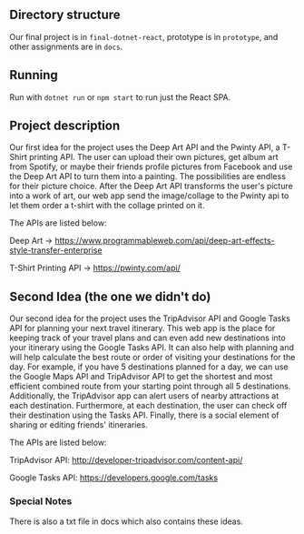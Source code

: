 ## Directory structure
Our final project is in `final-dotnet-react`, prototype is in `prototype`, and other assignments are in `docs`.

## Running
Run with `dotnet run` or `npm start` to run just the React SPA.

## Project description
Our first idea for the project uses the Deep Art API and the Pwinty API, a T-Shirt printing API. The user can upload their own pictures, get album art from Spotify, or maybe their
friends profile pictures from Facebook and use the Deep Art API to turn them into a painting. The possibilities are endless for their picture choice. After the Deep Art API
transforms the user's picture into a work of art, our web app send the image/collage to the Pwinty api to let them order a t-shirt with the collage printed on it.

The APIs are listed below:

Deep Art -> https://www.programmableweb.com/api/deep-art-effects-style-transfer-enterprise 

T-Shirt Printing API -> https://pwinty.com/api/

## Second Idea (the one we didn't do)
Our second idea for the project uses the TripAdvisor API and Google Tasks API for planning your next travel itinerary. This web app is the place for keeping track of your
travel plans and can even add new destinations into your itinerary using the Google Tasks API. It can also help with planning and will help calculate the best route or order of 
visiting your destinations for the day. For example, if you have 5 destinations planned for a day, we can use the Google Maps API and TripAdvisor API to get the shortest and most 
efficient combined route from your starting point through all 5 destinations. Additionally, the TripAdvisor app can alert users of nearby attractions at each destination. 
Furthermore, at each destination, the user can check off their destination using the Tasks API. Finally, there is a social element of sharing or editing friends' itineraries.

The APIs are listed below:

TripAdvisor API: http://developer-tripadvisor.com/content-api/

Google Tasks API: https://developers.google.com/tasks


### Special Notes
There is also a txt file in docs which also contains these ideas.
